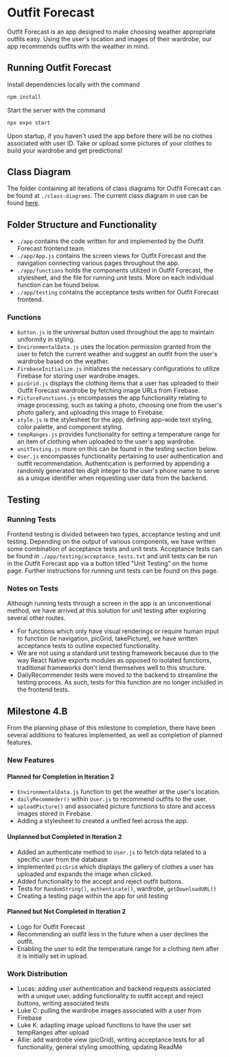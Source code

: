 # Outfit Forecast

Outfit Forecast is an app designed to make choosing weather appropriate outfits easy. Using the user's location and images of their wardrobe, our app recommends outfits with the weather in mind.  

## Running Outfit Forecast

Install dependencies locally with the command

```bash
npm install
```

Start the server with the command 

```bash
npx expo start
```

Upon startup, if you haven't used the app before there will be no clothes associated with user ID. Take or upload some pictures of your clothes to build your wardrobe and get predictions!

## Class Diagram

The folder containing all iterations of class diagrams for Outfit Forecast can be found at ```./class-diagrams```. The current class diagram in use can be found [here](class-diagrams/updatedClassDiagram6.png).

## Folder Structure and Functionality

* ```./app``` contains the code written for and implemented by the Outfit Forecast frontend team. 
* ```./app/App.js``` contains the screen views for Outfit Forecast and the navigation connecting various pages throughout the app. 
* ```./app/functions``` holds the components utilized in Outfit Forecast, the stylesheet, and the file for running unit tests. More on each individual function can be found below.
* ```./app/testing``` contains the acceptance tests written for Outfit Forecast frontend.

### Functions
* ```button.js``` is the universal button used throughout the app to maintain uniformity in styling.
* ```EnvironmentalData.js``` uses the location permission granted from the user to fetch the current weather and suggest an outfit from the user's wardrobe based on the weather.
* ```FirebaseInitialize.js``` initializes the necessary configurations to utilize Firebase for storing user wardrobe images.
* ```picGrid.js``` displays the clothing items that a user has uploaded to their Outfit Forecast wardrobe by fetching image URLs from Firebase.
* ```PictureFunctions.js``` encompasses the app functionality relating to image processing, such as taking a photo, choosing one from the user's photo gallery, and uploading this image to Firebase.
* ```style.js``` is the stylesheet for the app, defining app-wide text styling, color palette, and component styling.
* ```tempRanges.js``` provides functionality for setting a temperature range for an item of clothing when uploaded to the user's app wardrobe.
* ```unitTesting.js``` more on this can be found in the testing section below.
* ```User.js``` encompasses functionality pertaining to user authentication and outfit recommendation. Authentication is performed by appending a randomly generated ten digit integer to the user's phone name to serve as a unique identifier when requesting user data from the backend. 

## Testing
### Running Tests
Frontend testing is divided between two types, acceptance testing and unit testing. Depending on the output of various components, we have written some combination of acceptance tests and unit tests. Acceptance tests can be found in ```./app/testing/acceptance_tests.txt``` and unit tests can be run in the Outfit Forecast app via a button titled "Unit Testing" on the home page. Further instructions for running unit tests can be found on this page. 
 
### Notes on Tests
Although running tests through a screen in the app is an unconventional method, we have arrived at this solution for unit testing after exploring several other routes.
* For functions which only have visual renderings or require human input to function (ie navigation, picGrid, takePicture), we have written acceptance tests to outline expected functionality.
* We are not using a standard unit testing framework because due to the way React Native exports modules as opposed to isolated functions, traditional frameworks don't lend themselves well to this structure.
* DailyRecommender tests were moved to the backend to streamline the testing process. As such, tests for this function are no longer included in the frontend tests. 

## Milestone 4.B
From the planning phase of this milestone to completion, there have been several additions to features implemented, as well as completion of planned features. 
### New Features
#### Planned for Completion in Iteration 2
* ```EnvironmentalData.js``` function to get the weather at the user's location.
* ```dailyRecommeder()``` within ```User.js``` to recommend outfits to the user.
* ```uploadPicture()``` and associated picture functions to store and access images stored in Firebase.
* Adding a stylesheet to created a unified feel across the app. 
 
#### Unplanned but Completed in Iteration 2
* Added an authenticate method to ```User.js``` to fetch data related to a specific user from the database
* Implemented ```picGrid``` which displays the gallery of clothes a user has uploaded and expands the image when clicked.
* Added functionality to the accept and reject outfit buttons. 
* Tests for ```RandomString()```, ```authenticate()```, wardrobe, ```getDownloadURL()```
* Creating a testing page within the app for unit testing
#### Planned but Not Completed in Iteration 2
* Logo for Outfit Forecast
* Recommending an outfit less in the future when a user declines the outfit.
* Enabling the user to edit the temperature range for a clothing item after it is initially set in upload. 

### Work Distribution
* Lucas: adding user authentication and backend requests associated with a unique user, adding functionality to outfit accept and reject buttons, writing associated tests
* Luke C: pulling the wardrobe images associated with a user from Firebase
* Luke K: adapting image upload functions to have the user set tempRanges after upload
* Allie: add wardrobe view (picGrid), writing acceptance tests for all functionality, general styling smoothing, updating ReadMe